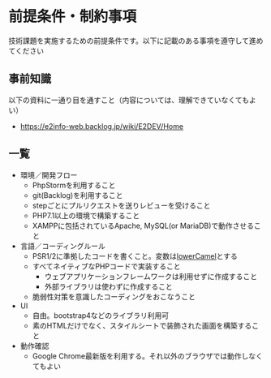 # 前提条件・制約事項

技術課題を実施するための前提条件です。以下に記載のある事項を遵守して進めてください

## 事前知識

以下の資料に一通り目を通すこと（内容については、理解できていなくてもよい）

* https://e2info-web.backlog.jp/wiki/E2DEV/Home

## 一覧

* 環境／開発フロー
    * PhpStormを利用すること
    * git(Backlog)を利用すること
    * stepごとにプルリクエストを送りレビューを受けること
    * PHP7.1以上の環境で構築すること
    * XAMPPに包括されているApache, MySQL(or MariaDB)で動作させること
* 言語／コーディングルール
    * PSR1/2に準拠したコードを書くこと。変数は[lowerCamel](https://qiita.com/speedstar18fct/items/c5966cb761596fc790bc)とする
    * すべてネイティブなPHPコードで実装すること
        * ウェブアプリケーションフレームワークは利用せずに作成すること
        * 外部ライブラリは使わずに作成すること
    * 脆弱性対策を意識したコーディングをおこなうこと
* UI
    * 自由。bootstrap4などのライブラリ利用可
    * 素のHTMLだけでなく、スタイルシートで装飾された画面を構築すること
* 動作確認
    * Google Chrome最新版を利用する。それ以外のブラウザでは動作しなくてもよい
